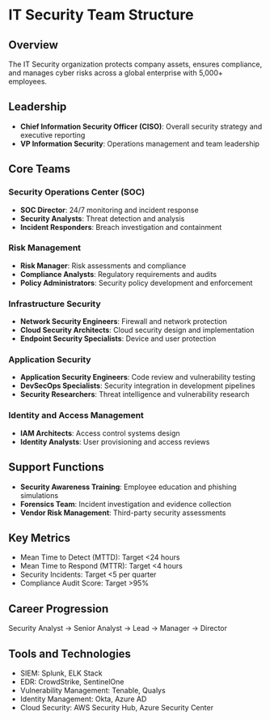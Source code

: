# IT Security Team Structure

## Overview
The IT Security organization protects company assets, ensures compliance, and manages cyber risks across a global enterprise with 5,000+ employees.

## Leadership
- **Chief Information Security Officer (CISO)**: Overall security strategy and executive reporting
- **VP Information Security**: Operations management and team leadership

## Core Teams

### Security Operations Center (SOC)
- **SOC Director**: 24/7 monitoring and incident response
- **Security Analysts**: Threat detection and analysis
- **Incident Responders**: Breach investigation and containment

### Risk Management
- **Risk Manager**: Risk assessments and compliance
- **Compliance Analysts**: Regulatory requirements and audits
- **Policy Administrators**: Security policy development and enforcement

### Infrastructure Security
- **Network Security Engineers**: Firewall and network protection
- **Cloud Security Architects**: Cloud security design and implementation
- **Endpoint Security Specialists**: Device and user protection

### Application Security
- **Application Security Engineers**: Code review and vulnerability testing
- **DevSecOps Specialists**: Security integration in development pipelines
- **Security Researchers**: Threat intelligence and vulnerability research

### Identity and Access Management
- **IAM Architects**: Access control systems design
- **Identity Analysts**: User provisioning and access reviews

## Support Functions
- **Security Awareness Training**: Employee education and phishing simulations
- **Forensics Team**: Incident investigation and evidence collection
- **Vendor Risk Management**: Third-party security assessments

## Key Metrics
- Mean Time to Detect (MTTD): Target <24 hours
- Mean Time to Respond (MTTR): Target <4 hours
- Security Incidents: Target <5 per quarter
- Compliance Audit Score: Target >95%

## Career Progression
Security Analyst → Senior Analyst → Lead → Manager → Director

## Tools and Technologies
- SIEM: Splunk, ELK Stack
- EDR: CrowdStrike, SentinelOne
- Vulnerability Management: Tenable, Qualys
- Identity Management: Okta, Azure AD
- Cloud Security: AWS Security Hub, Azure Security Center
